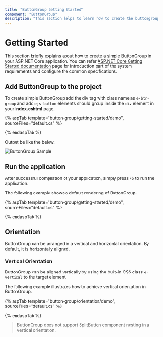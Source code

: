 ```yaml
---
title: "ButtonGroup Getting Started"
component: "ButtonGroup"
description: "This section helps to learn how to create the buttongroup in ASP.NET Core application with its basic features in step-by-step procedure."
---
```


# Getting Started

This section briefly explains about how to create a simple ButtonGroup in your ASP.NET Core application. You can refer [ASP.NET Core Getting Started documentation](../getting-started) page for introduction part of the system requirements and configure the common specifications.

## Add ButtonGroup to the project

To create simple ButtonGroup add the div tag with class name as `e-btn-group` and add `ejs-button` elements should group
inside the `div` element in your **Index.cshtml** page.

{% aspTab template="button-group/getting-started/demo", sourceFiles="default.cs" %}

{% endaspTab %}

Output be like the below.

![ButtonGroup Sample](./images/button-group.png)

## Run the application

 After successful compilation of your application, simply press `F5` to run the application.

 The following example shows a default rendering of ButtonGroup.

{% aspTab template="button-group/getting-started/demo", sourceFiles="default.cs" %}

{% endaspTab %}

## Orientation

ButtonGroup can be arranged in a vertical and horizontal orientation. By default, it is horizontally aligned.

### Vertical Orientation

ButtonGroup can be aligned vertically by using the built-in CSS class `e-vertical` to the target element.

The following example illustrates how to achieve vertical orientation in ButtonGroup.

{% aspTab template="button-group/orientation/demo", sourceFiles="default.cs" %}

{% endaspTab %}

> ButtonGroup does not support SplitButton component nesting in a vertical orientation.
